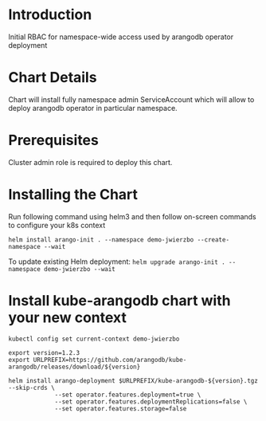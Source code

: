 # Introduction

Initial RBAC for namespace-wide access used by arangodb operator deployment

# Chart Details

Chart will install fully namespace admin ServiceAccount which will allow to deploy arangodb operator in particular namespace.

# Prerequisites

Cluster admin role is required to deploy this chart.

# Installing the Chart

Run following command using helm3 and then follow on-screen commands to configure your k8s context
```
helm install arango-init . --namespace demo-jwierzbo --create-namespace --wait
```

To update existing Helm deployment:
```helm upgrade arango-init . --namespace demo-jwierzbo --wait```

# Install kube-arangodb chart with your new context

```shell
kubectl config set current-context demo-jwierzbo

export version=1.2.3
export URLPREFIX=https://github.com/arangodb/kube-arangodb/releases/download/${version}

helm install arango-deployment $URLPREFIX/kube-arangodb-${version}.tgz --skip-crds \
             --set operator.features.deployment=true \
             --set operator.features.deploymentReplications=false \
             --set operator.features.storage=false

```